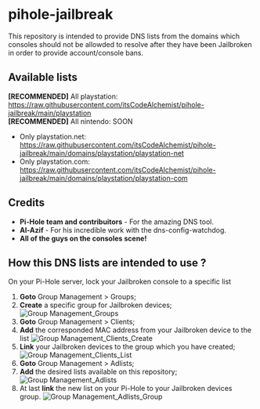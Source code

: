 # pihole-jailbreak
This repository is intended to provide DNS lists from the domains which consoles should not be allowded to resolve after they have been Jailbroken in order to provide account/console bans.

## Available lists
**[RECOMMENDED]** All playstation: https://raw.githubusercontent.com/itsCodeAlchemist/pihole-jailbreak/main/playstation
<br />
**[RECOMMENDED]** All nintendo: SOON

* Only playstation.net: https://raw.githubusercontent.com/itsCodeAlchemist/pihole-jailbreak/main/domains/playstation/playstation-net
* Only playstation.com: https://raw.githubusercontent.com/itsCodeAlchemist/pihole-jailbreak/main/domains/playstation/playstation-com

## Credits
* **Pi-Hole team and contribuitors** - For the amazing DNS tool.
* **Al-Azif** - For his incredible work with the dns-config-watchdog.
* **All of the guys on the consoles scene!**

## How this DNS lists are intended to use ?
On your Pi-Hole server, lock your Jailbroken console to a specific list
1. **Goto** Group Management > Groups;
2. **Create** a specific group for Jailbroken devices;
![Group Management_Groups](https://user-images.githubusercontent.com/102748012/161399371-ef907416-abe1-40a2-9297-c2470c6a790e.png)
3. **Goto** Group Management > Clients;
4. **Add** the corresponded MAC address from your Jailbroken device to the list
![Group Management_Clients_Create](https://user-images.githubusercontent.com/102748012/161399382-67f9919c-d2a2-429d-b339-697b946032d1.png)
5. **Link** your Jailbroken devices to the group which you have created;
![Group Management_Clients_List](https://user-images.githubusercontent.com/102748012/161399409-bf7a6a37-c198-48de-bbb3-0a277ee6baa2.png)
5. **Goto** Group Management > Adlists;
6. **Add** the desired lists available on this repository;
![Group Management_Adlists](https://user-images.githubusercontent.com/102748012/161399969-86ba87b7-51b4-4073-badf-de61eb607426.png)
7. At last **link** the new list on your Pi-Hole to your Jailbroken devices group.
![Group Management_Adlists_Group](https://user-images.githubusercontent.com/102748012/161400015-143f6ab9-74b8-4dc6-bc41-fabf71163c9f.png)
